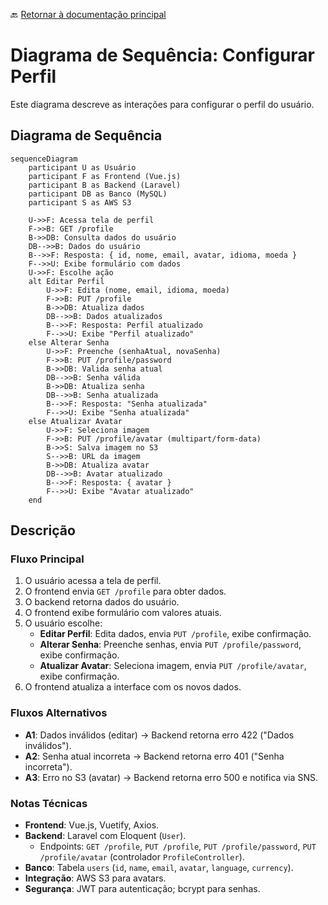 🔙 [Retornar à documentação principal](../../README.md)

# Diagrama de Sequência: Configurar Perfil

Este diagrama descreve as interações para configurar o perfil do usuário.

## Diagrama de Sequência

```mermaid
sequenceDiagram
    participant U as Usuário
    participant F as Frontend (Vue.js)
    participant B as Backend (Laravel)
    participant DB as Banco (MySQL)
    participant S as AWS S3

    U->>F: Acessa tela de perfil
    F->>B: GET /profile
    B->>DB: Consulta dados do usuário
    DB-->>B: Dados do usuário
    B-->>F: Resposta: { id, nome, email, avatar, idioma, moeda }
    F-->>U: Exibe formulário com dados
    U->>F: Escolhe ação
    alt Editar Perfil
        U->>F: Edita (nome, email, idioma, moeda)
        F->>B: PUT /profile
        B->>DB: Atualiza dados
        DB-->>B: Dados atualizados
        B-->>F: Resposta: Perfil atualizado
        F-->>U: Exibe "Perfil atualizado"
    else Alterar Senha
        U->>F: Preenche (senhaAtual, novaSenha)
        F->>B: PUT /profile/password
        B->>DB: Valida senha atual
        DB-->>B: Senha válida
        B->>DB: Atualiza senha
        DB-->>B: Senha atualizada
        B-->>F: Resposta: "Senha atualizada"
        F-->>U: Exibe "Senha atualizada"
    else Atualizar Avatar
        U->>F: Seleciona imagem
        F->>B: PUT /profile/avatar (multipart/form-data)
        B->>S: Salva imagem no S3
        S-->>B: URL da imagem
        B->>DB: Atualiza avatar
        DB-->>B: Avatar atualizado
        B-->>F: Resposta: { avatar }
        F-->>U: Exibe "Avatar atualizado"
    end
```

## Descrição

### Fluxo Principal

1. O usuário acessa a tela de perfil.
2. O frontend envia `GET /profile` para obter dados.
3. O backend retorna dados do usuário.
4. O frontend exibe formulário com valores atuais.
5. O usuário escolhe:
   - **Editar Perfil**: Edita dados, envia `PUT /profile`, exibe confirmação.
   - **Alterar Senha**: Preenche senhas, envia `PUT /profile/password`, exibe confirmação.
   - **Atualizar Avatar**: Seleciona imagem, envia `PUT /profile/avatar`, exibe confirmação.
6. O frontend atualiza a interface com os novos dados.

### Fluxos Alternativos

- **A1**: Dados inválidos (editar) → Backend retorna erro 422 ("Dados inválidos").
- **A2**: Senha atual incorreta → Backend retorna erro 401 ("Senha incorreta").
- **A3**: Erro no S3 (avatar) → Backend retorna erro 500 e notifica via SNS.

### Notas Técnicas

- **Frontend**: Vue.js, Vuetify, Axios.
- **Backend**: Laravel com Eloquent (`User`).
  - Endpoints: `GET /profile`, `PUT /profile`, `PUT /profile/password`, `PUT /profile/avatar` (controlador `ProfileController`).
- **Banco**: Tabela `users` (`id`, `name`, `email`, `avatar`, `language`, `currency`).
- **Integração**: AWS S3 para avatars.
- **Segurança**: JWT para autenticação; bcrypt para senhas.
